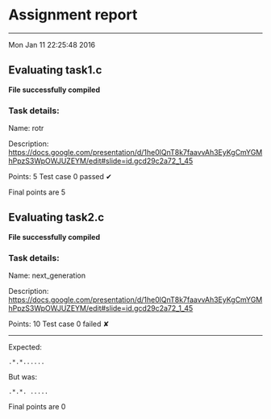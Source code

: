 # Assignment report
---
Mon Jan 11 22:25:48 2016

## Evaluating task1.c

**File successfully compiled**

### Task details:

Name: rotr

Description: https://docs.google.com/presentation/d/1he0lQnT8k7faavvAh3EyKgCmYGMhPpzS3WpOWJUZEYM/edit#slide=id.gcd29c2a72_1_45

Points: 5
Test case 0 passed ✔︎ 

 Final points are 5
## Evaluating task2.c

**File successfully compiled**

### Task details:

Name: next_generation

Description: https://docs.google.com/presentation/d/1he0lQnT8k7faavvAh3EyKgCmYGMhPpzS3WpOWJUZEYM/edit#slide=id.gcd29c2a72_1_45

Points: 10
Test case 0 failed ✘ 

---
Expected:
```
.*.*......
```
But was:
```
.*.*. .....
```

 Final points are 0

